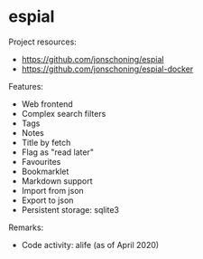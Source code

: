# espial

Project resources:

- https://github.com/jonschoning/espial
- https://github.com/jonschoning/espial-docker

Features:

- Web frontend
- Complex search filters
- Tags
- Notes
- Title by fetch
- Flag as "read later"
- Favourites
- Bookmarklet
- Markdown support
- Import from json
- Export to json
- Persistent storage: sqlite3

Remarks:

- Code activity: alife (as of April 2020)